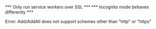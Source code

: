 *** Only run service workers over SSL ***
*** Incognito mode behaves differently ***

Error: Add/AddAll does not support schemes other than "http" or "https"
